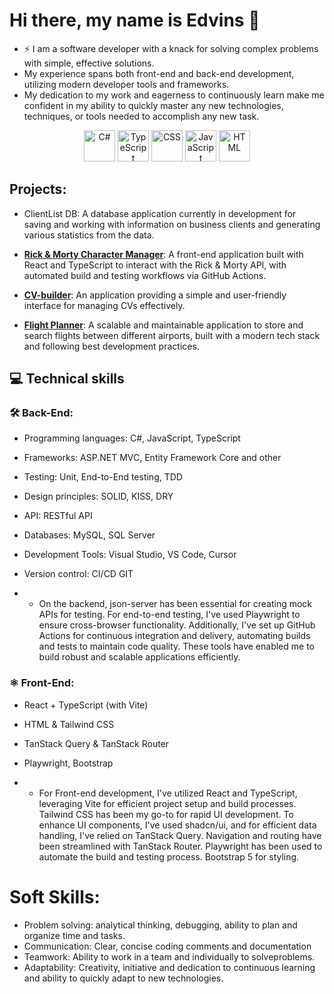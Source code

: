 # Hi there, my name is Edvins 👋

- ⚡ I am a software developer with a knack for solving complex problems with simple, effective solutions.
-  My experience spans both front-end and back-end development, utilizing modern developer tools and frameworks.
-  My dedication to my work and eagerness to continuously learn make me confident in my ability to quickly master any new technologies, techniques, or tools needed to accomplish any new task.
<p align="center">
  <img src="https://img.shields.io/badge/-C%23-239120?style=flat-square&logo=c-sharp&logoColor=white" alt="C#" height="50"/>
  <img src="https://img.shields.io/badge/-TypeScript-007ACC?style=flat-square&logo=typescript&logoColor=white" alt="TypeScript" height="50"/>
  <img src="https://img.shields.io/badge/-CSS-1572B6?style=flat-square&logo=css3&logoColor=white" alt="CSS" height="50"/>
  <img src="https://img.shields.io/badge/-JavaScript-F7DF1E?style=flat-square&logo=javascript&logoColor=black" alt="JavaScript" height="50"/>
  <img src="https://img.shields.io/badge/-HTML-E34F26?style=flat-square&logo=html5&logoColor=white" alt="HTML" height="50"/>
</p>

## Projects:
- ClientList DB: A database application currently in development for saving and working with information on business clients and generating various statistics from the data.  
- [**Rick & Morty Character Manager**](https://github.com/Latviets/Rick-Morty-Character-Manager): A front-end application built with React and TypeScript to interact with the Rick & Morty API, with automated build and testing workflows via GitHub Actions.
- [**CV-builder**](https://github.com/Latviets/CV-Builder): An application providing a simple and user-friendly interface for managing CVs effectively.

- [**Flight Planner**](https://github.com/Latviets/Flight_Planner): A scalable and maintainable application to store and search flights between different airports, built with a modern tech stack and following best development practices.

## 💻 Technical skills
### 🛠 Back-End:
- Programming languages: C#, JavaScript, TypeScript
- Frameworks: ASP.NET MVC, Entity Framework Core and other
- Testing: Unit, End-to-End testing, TDD
- Design principles: SOLID, KISS, DRY
- API: RESTful API
- Databases: MySQL, SQL Server
- Development Tools: Visual Studio, VS Code, Cursor
- Version control: CI/CD GIT
  
- - On the backend, json-server has been essential for creating mock APIs for testing. For end-to-end testing, I've used Playwright to ensure cross-browser functionality. Additionally, I've set up GitHub Actions for continuous integration and delivery, automating builds and tests to maintain code quality. These tools have enabled me to build robust and scalable applications efficiently.
  
### ⚛️ Front-End:
- React + TypeScript (with Vite)
- HTML & Tailwind CSS
- TanStack Query & TanStack Router
- Playwright, Bootstrap

- - For Front-end development, I've utilized React and TypeScript, leveraging Vite for efficient project setup and build processes. Tailwind CSS has been my go-to for rapid UI development. To enhance UI components, I've used shadcn/ui, and for efficient data handling, I've relied on TanStack Query. Navigation and routing have been streamlined with TanStack Router. Playwright has been used to automate the build and testing process. Bootstrap 5 for styling.
  
# Soft Skills:
- Problem solving: analytical thinking, debugging, ability to plan and organize time and tasks.
- Communication: Clear, concise coding comments and documentation
- Teamwork: Ability to work in a team and individually to solveproblems.
- Adaptability: Creativity, initiative and dedication to continuous learning and ability to quickly adapt to new technologies.

